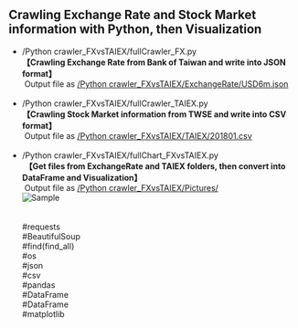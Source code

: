 ## Crawling Exchange Rate and Stock Market information with Python, then Visualization

* /Python crawler_FXvsTAIEX/fullCrawler_FX.py
  <br>
  **【Crawling Exchange Rate from Bank of Taiwan and write into JSON format】**
  <br>
  Output file as [/Python crawler_FXvsTAIEX/ExchangeRate/USD6m.json](https://github.com/doubleW1985/Web-Crawler-and-Visualization-with-Exchange-Rate-and-TAIEX-in-Python/blob/master/Python%20crawler_FXvsTAIEX/ExchangeRate/USD6m.json)
  <br>
  <br>
* /Python crawler_FXvsTAIEX/fullCrawler_TAIEX.py
  <br>
  **【Crawling Stock Market information from TWSE and write into CSV format】**
  <br>
  Output file as [/Python crawler_FXvsTAIEX/TAIEX/201801.csv](https://github.com/doubleW1985/Web-Crawler-and-Visualization-with-Exchange-Rate-and-TAIEX-in-Python/blob/master/Python%20crawler_FXvsTAIEX/TAIEX/201801.csv)
  <br>
  <br>
* /Python crawler_FXvsTAIEX/fullChart_FXvsTAIEX.py
  <br>
  **【Get files from ExchangeRate and TAIEX folders, then convert into DataFrame and Visualization】**
  <br>
  Output file as [/Python crawler_FXvsTAIEX/Pictures/](https://github.com/doubleW1985/Web-Crawler-and-Visualization-with-Exchange-Rate-and-TAIEX-in-Python/tree/master/Python%20crawler_FXvsTAIEX/Pictures)
  <br>
  ![Sample](https://github.com/doubleW1985/Web-Crawler-and-Visualization-with-Exchange-Rate-and-TAIEX-in-Python/blob/master/Python%20crawler_FXvsTAIEX/Pictures/TAIEXvsUSD.png)
  <br>
  <br>  
  #requests<br>#BeautifulSoup<br>#find(find_all)<br>#os<br>#json<br>#csv<br>#pandas<br>#DataFrame<br>#DataFrame<br>#matplotlib
